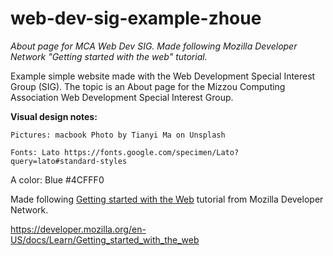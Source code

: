# web-dev-sig-example-zhoue
*About page for MCA Web Dev SIG. Made following Mozilla Developer Network "Getting started with the web" tutorial.*

Example simple website made with the Web Development Special Interest Group (SIG). 
The topic is an About page for the Mizzou Computing Association Web Development Special Interest Group.


**Visual design notes:**

	Pictures: macbook Photo by Tianyi Ma on Unsplash
  
	Fonts: Lato https://fonts.google.com/specimen/Lato?query=lato#standard-styles 
  
  A color: Blue #4CFFF0
  

Made following [Getting started with the Web](https://developer.mozilla.org/en-US/docs/Learn/Getting_started_with_the_web) tutorial from Mozilla Developer Network.

https://developer.mozilla.org/en-US/docs/Learn/Getting_started_with_the_web
